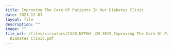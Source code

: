 ```yaml
---
title: Improving The Care Of Patients In Our Diabetes Clinic
date: 2021-12-01
layout: file
description: ""
image: ""
file_url: /files/circulars/C120_NTFGH _QM 2019_Improving The Care Of Patients In Our
  Diabetes Clinic.pdf
---
```


